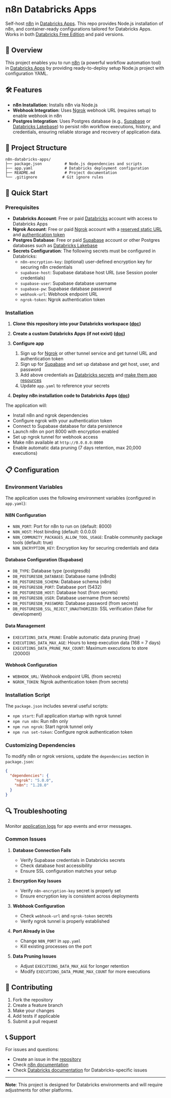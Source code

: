 # n8n Databricks Apps

Self-host [n8n](https://github.com/n8n-io/n8n) in [Databricks Apps](https://docs.databricks.com/aws/en/dev-tools/databricks-apps). This repo provides Node.js installation of n8n, and container-ready configurations tailored for Databricks Apps. Works in both [Databricks Free Edition](https://docs.databricks.com/aws/en/getting-started/free-edition) and paid versions.

## 🚀 Overview

This project enables you to run [n8n](https://github.com/n8n-io/n8n) (a powerful workflow automation tool) in [Databricks Apps](https://docs.databricks.com/aws/en/dev-tools/databricks-apps) by providing ready-to-deploy setup Node.js project with configuration YAML. 

## 🛠️ Features

- **n8n Installation**: Installs n8n via Node.js
- **Webhook Integration**: Uses [Ngrok](https://ngrok.com/) webhook URL (requires setup) to enable webhook in n8n
- **Postgres Integration**: Uses Postgres database (e.g., [Supabase](https://supabase.com/) or [Databricks Lakebase](https://docs.databricks.com/aws/en/oltp/)) to persist n8n workflow executions, history, and credentials, ensuring reliable storage and recovery of application data.

## 📁 Project Structure

```
n8n-databricks-apps/
├── package.json          # Node.js dependencies and scripts
├── app.yaml              # Databricks deployment configuration
├── README.md             # Project documentation
└── .gitignore           # Git ignore rules
```

## 🚀 Quick Start

### Prerequisites

- **Databricks Account**: Free or paid [Databricks](https://docs.databricks.com/aws/en/getting-started/free-edition) account with access to Databricks Apps
- **Ngrok Account**: Free or paid [Ngrok](https://ngrok.com/) account with a [reserved static URL](https://ngrok.com/blog-post/dns-zone-switch-configuration#now-try-out-a-branded-domain) and [authentication token](https://dashboard.ngrok.com/get-started/your-authtoken)
- **Postgres Database**: Free or paid [Supabase](https://supabase.com/) account or other Postgres databases such as [Databricks Lakebase](https://docs.databricks.com/aws/en/oltp/)
- **Secrets Configuration**: The following secrets must be configured in Databricks:
  - `n8n-encryption-key`: (optional) user-defined encryption key for securing n8n credentials
  - `supabase-host`: Supabase database host URL (use Session pooler credentials)
  - `supabase-user`: Supabase database username
  - `supabase-pw`: Supabase database password
  - `webhook-url`: Webhook endpoint URL
  - `ngrok-token`: Ngrok authentication token

### Installation

1. **Clone this repository into your Databricks workspace ([doc](https://docs.databricks.com/aws/en/repos/repos-setup))**

2. **Create a custom Databricks Apps (if not exist) ([doc](https://docs.databricks.com/aws/en/dev-tools/databricks-apps/create-custom-app))**

3. **Configure app**
   
   1. Sign up for [Ngrok](https://ngrok.com/) or other tunnel service and get tunnel URL and authentication token
   2. Sign up for [Supabase](https://supabase.com/) and set up database and get host, user, and password
   3. Add above credentials as [Databricks secrets](https://docs.databricks.com/aws/en/security/secrets/) and [make them app resources](https://docs.databricks.com/aws/en/dev-tools/databricks-apps/secrets)
   4. Update `app.yaml` to reference your secrets

4. **Deploy n8n installation code to Databricks Apps ([doc](https://docs.databricks.com/aws/en/dev-tools/databricks-apps/deploy))**

The application will:
- Install n8n and ngrok dependencies
- Configure ngrok with your authentication token
- Connect to Supabase database for data persistence
- Launch n8n on port 8000 with encryption enabled
- Set up ngrok tunnel for webhook access
- Make n8n available at `http://0.0.0.0:8000`
- Enable automatic data pruning (7 days retention, max 20,000 executions)

## 📋 Configuration

### Environment Variables

The application uses the following environment variables (configured in `app.yaml`):

#### N8N Configuration
- `N8N_PORT`: Port for n8n to run on (default: 8000)
- `N8N_HOST`: Host binding (default: 0.0.0.0)
- `N8N_COMMUNITY_PACKAGES_ALLOW_TOOL_USAGE`: Enable community package tools (default: true)
- `N8N_ENCRYPTION_KEY`: Encryption key for securing credentials and data

#### Database Configuration (Supabase)
- `DB_TYPE`: Database type (postgresdb)
- `DB_POSTGRESDB_DATABASE`: Database name (n8ndb)
- `DB_POSTGRESDB_SCHEMA`: Database schema (n8n)
- `DB_POSTGRESDB_PORT`: Database port (5432)
- `DB_POSTGRESDB_HOST`: Database host (from secrets)
- `DB_POSTGRESDB_USER`: Database username (from secrets)
- `DB_POSTGRESDB_PASSWORD`: Database password (from secrets)
- `DB_POSTGRESDB_SSL_REJECT_UNAUTHORIZED`: SSL verification (false for development)

#### Data Management
- `EXECUTIONS_DATA_PRUNE`: Enable automatic data pruning (true)
- `EXECUTIONS_DATA_MAX_AGE`: Hours to keep execution data (168 = 7 days)
- `EXECUTIONS_DATA_PRUNE_MAX_COUNT`: Maximum executions to store (20000)

#### Webhook Configuration
- `WEBHOOK_URL`: Webhook endpoint URL (from secrets)
- `NGROK_TOKEN`: Ngrok authentication token (from secrets)

### Installation Script

The `package.json` includes several useful scripts:

- `npm start`: Full application startup with ngrok tunnel
- `npm run n8n`: Run n8n only
- `npm run ngrok`: Start ngrok tunnel only
- `npm run set-token`: Configure ngrok authentication token

### Customizing Dependencies

To modify n8n or ngrok versions, update the `dependencies` section in `package.json`:

```json
{
  "dependencies": {
    "ngrok": "5.0.0",
    "n8n": "1.28.0"
  }
}
```

## 🔍 Troubleshooting

Monitor [application logs](https://docs.databricks.com/aws/en/dev-tools/databricks-apps/monitor) for app events and error messages.

### Common Issues

1. **Database Connection Fails**
   - Verify Supabase credentials in Databricks secrets
   - Check database host accessibility
   - Ensure SSL configuration matches your setup

2. **Encryption Key Issues**
   - Verify `n8n-encryption-key` secret is properly set
   - Ensure encryption key is consistent across deployments

3. **Webhook Configuration**
   - Check `webhook-url` and `ngrok-token` secrets
   - Verify ngrok tunnel is properly established

4. **Port Already in Use**
   - Change `N8N_PORT` in `app.yaml`
   - Kill existing processes on the port

5. **Data Pruning Issues**
   - Adjust `EXECUTIONS_DATA_MAX_AGE` for longer retention
   - Modify `EXECUTIONS_DATA_PRUNE_MAX_COUNT` for more executions

## 🤝 Contributing

1. Fork the repository
2. Create a feature branch
3. Make your changes
4. Add tests if applicable
5. Submit a pull request

## 📞 Support

For issues and questions:
- Create an issue in the [repository](https://github.com/mik3lol/n8n-databricks-apps)
- Check [n8n documentation](https://docs.n8n.io/)
- Check [Databricks documentation](https://docs.databricks.com/) for Databricks-specific issues

---

**Note**: This project is designed for Databricks environments and will require adjustments for other platforms.

